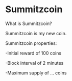 Summitzcoin 
================================

What is Summitzcoin?

Summitzcoin is my new coin. 

Summitzcoin properties:

-Initial reward of 100 coins

-Block interval of 2 minutes

-Maximum supply of ... coins


